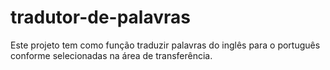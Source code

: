 # tradutor-de-palavras
Este projeto tem como função traduzir palavras do inglês para o português conforme selecionadas na área de transferência. 

